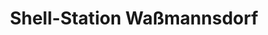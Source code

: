 ---
title: "Shell-Station Waßmannsdorf"
url: /schoenefeld/shell-station-wassmannsdorf/
shop: Allgemein
---